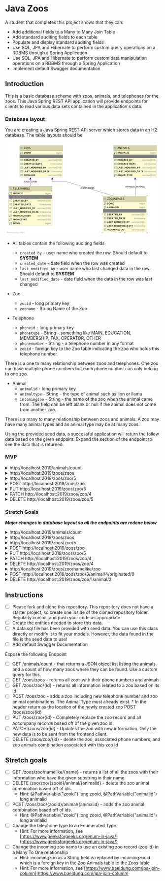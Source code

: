 # Java Zoos

A student that completes this project shows that they can:

* Add additional fields to a Many to Many Join Table
* Add standard auditing fields to each table
* Populate and display standard auditing fields
* Use SQL, JPA and Hibernate to perform custom query operations on a RDBMS through a Spring Application
* Use SQL, JPA and Hibernate to perform custom data manipulation operations on a RDBMS through a Spring Application
* Implement default Swagger documentation

## Introduction

This is a basic database scheme with zoos, animals, and telephones for the zoos. This Java Spring REST API application will provide endpoints for clients to read various data sets contained in the application's data.

### Database layout

You are creating a Java Spring REST API server which stores data in an H2 database. The table layouts should be

![Zoo Database Layout](zoodb_mvp.png)

* All tables contain the following auditing fields
  * `created_by` - user name who created the row. Should default to **SYSTEM**
  * `created_date` - date field when the row was created
  * `last_modified_by` - user name who last changed data in the row. Should default to **SYSTEM**
  * `last_modified_date` - date field when the data in the row was last changed

* Zoo
  * `zooid` - long primary key
  * `zooname` - String Name of the Zoo

* Telephone
  * `phoneid` - long primary key
  * `phonetype` - String - something like MAIN, EDUCATION, MEMBERSHIP, FAX, OPERATOR, OTHER
  * `phonenumber` - String - a telephone number in any format
  * `zooid` - foreign key to the Zoo table indicating the zoo who holds this telephone number
  
There is a one to many relationship between zoos and telephones. One zoo can have multiple phone numbers but each phone number can only belong to one zoo.

* Animal
  * `animalid` - long primary key
  * `animaltype` - String - the type of animal such as lion or llama
  * `incomingzoo` - String - the name of the zoo when the animal came from. The field can be left blank or null if the animal does not come from another zoo.

There is a many to many relationship between zoos and animals. A zoo may have many animal types and an animal type may be at many zoos.

Using the provided seed data, a successful application will return the follow data based on the given endpoint. Expand the section of the endpoint to see the data that is returned.

### MVP

<details>
<summary>http://localhost:2019/animals/count</summary>

```JSON
[
    {
        "animaltype": "bear",
        "animalid": 2,
        "countzoos": 3
    },
    {
        "animaltype": "lion",
        "animalid": 1,
        "countzoos": 3
    },
    {
        "animaltype": "llama",
        "animalid": 6,
        "countzoos": 1
    },
    {
        "animaltype": "monkey",
        "animalid": 3,
        "countzoos": 0
    },
    {
        "animaltype": "penguin",
        "animalid": 4,
        "countzoos": 0
    },
    {
        "animaltype": "tiger",
        "animalid": 5,
        "countzoos": 1
    },
    {
        "animaltype": "turtle",
        "animalid": 7,
        "countzoos": 1
    }
]
```

</details>

<details>
<summary>http://localhost:2019/zoos/zoos</summary>

```JSON
[
    {
        "zooid": 1,
        "zooname": "Gladys Porter Zoo",
        "telephones": [
            {
                "phoneid": 1,
                "phonetype": "MAIN",
                "phonenumber": "555-555-5555"
            },
            {
                "phoneid": 2,
                "phonetype": "EDUCATION",
                "phonenumber": "555-555-1234"
            },
            {
                "phoneid": 3,
                "phonetype": "MEMBERSHIP",
                "phonenumber": "555-555-4321"
            }
        ],
        "animals": [
            {
                "animal": {
                    "animalid": 1,
                    "animaltype": "lion"
                },
                "incomingzoo": "Point Defiance Zoo"
            },
            {
                "animal": {
                    "animalid": 2,
                    "animaltype": "bear"
                },
                "incomingzoo": "Point Defiance Zoo"
            }
        ]
    },
    {
        "zooid": 2,
        "zooname": "Point Defiance Zoo",
        "telephones": [],
        "animals": [
            {
                "animal": {
                    "animalid": 2,
                    "animaltype": "bear"
                },
                "incomingzoo": "Gladys Porter Zoo"
            }
        ]
    },
    {
        "zooid": 3,
        "zooname": "San Diego Zoo",
        "telephones": [
            {
                "phoneid": 5,
                "phonetype": "MAIN",
                "phonenumber": "555-123-5555"
            }
        ],
        "animals": [
            {
                "animal": {
                    "animalid": 1,
                    "animaltype": "lion"
                },
                "incomingzoo": "Gladys Porter Zoo"
            },
            {
                "animal": {
                    "animalid": 2,
                    "animaltype": "bear"
                },
                "incomingzoo": "Point Defiance Zoo"
            }
        ]
    },
    {
        "zooid": 4,
        "zooname": "San Antonio Zoo",
        "telephones": [
            {
                "phoneid": 4,
                "phonetype": "MAIN",
                "phonenumber": "123-555-5555"
            }
        ],
        "animals": []
    },
    {
        "zooid": 5,
        "zooname": "Smithsonian National Zoo",
        "telephones": [],
        "animals": [
            {
                "animal": {
                    "animalid": 7,
                    "animaltype": "turtle"
                },
                "incomingzoo": "San Diego Zoo"
            },
            {
                "animal": {
                    "animalid": 6,
                    "animaltype": "llama"
                },
                "incomingzoo": "Gladys Porter Zoo"
            },
            {
                "animal": {
                    "animalid": 5,
                    "animaltype": "tiger"
                },
                "incomingzoo": "Gladys Porter Zoo"
            },
            {
                "animal": {
                    "animalid": 1,
                    "animaltype": "lion"
                },
                "incomingzoo": "Gladys Porter Zoo"
            }
        ]
    }
]
```

</details>

<details>
<summary>http://localhost:2019/zoos/zoo/5</summary>

```JSON
{
    "zooid": 5,
    "zooname": "Smithsonian National Zoo",
    "telephones": [],
    "animals": [
        {
            "animal": {
                "animalid": 7,
                "animaltype": "turtle"
            },
            "incomingzoo": "San Diego Zoo"
        },
        {
            "animal": {
                "animalid": 6,
                "animaltype": "llama"
            },
            "incomingzoo": "Gladys Porter Zoo"
        },
        {
            "animal": {
                "animalid": 5,
                "animaltype": "tiger"
            },
            "incomingzoo": "Gladys Porter Zoo"
        },
        {
            "animal": {
                "animalid": 1,
                "animaltype": "lion"
            },
            "incomingzoo": "Gladys Porter Zoo"
        }
    ]
}
```

</details>

<details>
<summary>POST http://localhost:2019/zoos/zoo</summary>

DATA

```JSON
{
    "zooname": "Lambda Llama School Zoo",
    "telephones": [
            {
                "phonetype": "OTHER",
                "phonenumber": "555-555-5555"
            },
            {
                "phonetype": "EDUCATION",
                "phonenumber": "555-555-1234"
            }
        ],
    "animals": [
        {
            "animal": {
                "animalid": 1
            },
            "incomingzoo": "San Diego Zoo"
        },
        {
            "animal": {
                "animalid": 2
            },
            "incomingzoo": "Gladys Porter Zoo"
        },
        {
            "animal": {
                "animalid": 3,
                "animaltype": "tiger"
            }
        }
    ]
}
```

OUTPUT

```TEXT
No Body Data

Location Header: http://localhost:2019/zoos/zoo/10
Status 201 Created
```

</details>

<details>
<summary>PUT http://localhost:2019/zoos/zoo/5</summary>

DATA

```JSON
{
    "zooname": "The Best Zoo",
    "telephones": [
            {
                "phonetype": "OTHER",
                "phonenumber": "555-555-5555"
            }
        ],
    "animals": [
        {
            "animal": {
                "animalid": 3
            },
            "incomingzoo": "San Diego Zoo"
        },
        {
            "animal": {
                "animalid": 5
            },
            "incomingzoo": "Gladys Porter Zoo"
        },
        {
            "animal": {
                "animalid": 7,
                "animaltype": "tiger"
            }
        }
    ]
}
```

OUTPUT

```TEXT
No Body Text

Status OK
```

</details>

<details>
<summary>PATCH http://localhost:2019/zoos/zoo/4</summary>

DATA

```JSON
{
     "telephones": [
            {
                "phonetype": "OTHER",
                "phonenumber": "555-555-5555"
            }
        ]
}
```

OUTPUT

```TEXT
No Body Data

Status OK
```

</details>

<details>
<summary>DELETE http://localhost:2019/zoos/zoo/5</summary>

OUTPUT

```TEXT
No Body Data

Status OK
```

</details>

### Stretch Goals

***Major changes in database layout so all the endpoints are redone below***

<details>
<summary>http://localhost:2019/animals/count</summary>

```JSON
[
    {
        "animaltype": "bear",
        "animalid": 2,
        "countzoos": 3
    },
    {
        "animaltype": "lion",
        "animalid": 1,
        "countzoos": 3
    },
    {
        "animaltype": "llama",
        "animalid": 6,
        "countzoos": 1
    },
    {
        "animaltype": "monkey",
        "animalid": 3,
        "countzoos": 0
    },
    {
        "animaltype": "penguin",
        "animalid": 4,
        "countzoos": 0
    },
    {
        "animaltype": "tiger",
        "animalid": 5,
        "countzoos": 1
    },
    {
        "animaltype": "turtle",
        "animalid": 7,
        "countzoos": 1
    }
]
```

</details>

<details>
<summary>http://localhost:2019/zoos/zoos</summary>

```JSON
[
    {
        "zooid": 1,
        "zooname": "Gladys Porter Zoo",
        "telephones": [
            {
                "phoneid": 1,
                "phonetype": "MAIN",
                "phonenumber": "555-555-5555"
            },
            {
                "phoneid": 2,
                "phonetype": "EDUCATION",
                "phonenumber": "555-555-1234"
            },
            {
                "phoneid": 3,
                "phonetype": "MEMBERSHIP",
                "phonenumber": "555-555-4321"
            }
        ],
        "animals": [
            {
                "animal": {
                    "animalid": 1,
                    "animaltype": "lion"
                },
                "incomingzoo": {
                    "zooid": 2,
                    "zooname": "Point Defiance Zoo",
                    "telephones": []
                }
            },
            {
                "animal": {
                    "animalid": 2,
                    "animaltype": "bear"
                },
                "incomingzoo": {
                    "zooid": 2,
                    "zooname": "Point Defiance Zoo",
                    "telephones": []
                }
            }
        ]
    },
    {
        "zooid": 2,
        "zooname": "Point Defiance Zoo",
        "telephones": [],
        "animals": [
            {
                "animal": {
                    "animalid": 2,
                    "animaltype": "bear"
                },
                "incomingzoo": {
                    "zooid": 1,
                    "zooname": "Gladys Porter Zoo",
                    "telephones": [
                        {
                            "phoneid": 1,
                            "phonetype": "MAIN",
                            "phonenumber": "555-555-5555"
                        },
                        {
                            "phoneid": 2,
                            "phonetype": "EDUCATION",
                            "phonenumber": "555-555-1234"
                        },
                        {
                            "phoneid": 3,
                            "phonetype": "MEMBERSHIP",
                            "phonenumber": "555-555-4321"
                        }
                    ]
                }
            }
        ]
    },
    {
        "zooid": 3,
        "zooname": "San Diego Zoo",
        "telephones": [
            {
                "phoneid": 5,
                "phonetype": "MAIN",
                "phonenumber": "555-123-5555"
            }
        ],
        "animals": [
            {
                "animal": {
                    "animalid": 1,
                    "animaltype": "lion"
                },
                "incomingzoo": {
                    "zooid": 1,
                    "zooname": "Gladys Porter Zoo",
                    "telephones": [
                        {
                            "phoneid": 1,
                            "phonetype": "MAIN",
                            "phonenumber": "555-555-5555"
                        },
                        {
                            "phoneid": 2,
                            "phonetype": "EDUCATION",
                            "phonenumber": "555-555-1234"
                        },
                        {
                            "phoneid": 3,
                            "phonetype": "MEMBERSHIP",
                            "phonenumber": "555-555-4321"
                        }
                    ]
                }
            },
            {
                "animal": {
                    "animalid": 2,
                    "animaltype": "bear"
                },
                "incomingzoo": {
                    "zooid": 2,
                    "zooname": "Point Defiance Zoo",
                    "telephones": []
                }
            }
        ]
    },
    {
        "zooid": 4,
        "zooname": "San Antonio Zoo",
        "telephones": [
            {
                "phoneid": 4,
                "phonetype": "MAIN",
                "phonenumber": "123-555-5555"
            }
        ],
        "animals": []
    },
    {
        "zooid": 5,
        "zooname": "Smithsonian National Zoo",
        "telephones": [],
        "animals": [
            {
                "animal": {
                    "animalid": 7,
                    "animaltype": "turtle"
                },
                "incomingzoo": {
                    "zooid": 3,
                    "zooname": "San Diego Zoo",
                    "telephones": [
                        {
                            "phoneid": 5,
                            "phonetype": "MAIN",
                            "phonenumber": "555-123-5555"
                        }
                    ]
                }
            },
            {
                "animal": {
                    "animalid": 6,
                    "animaltype": "llama"
                },
                "incomingzoo": {
                    "zooid": 1,
                    "zooname": "Gladys Porter Zoo",
                    "telephones": [
                        {
                            "phoneid": 1,
                            "phonetype": "MAIN",
                            "phonenumber": "555-555-5555"
                        },
                        {
                            "phoneid": 2,
                            "phonetype": "EDUCATION",
                            "phonenumber": "555-555-1234"
                        },
                        {
                            "phoneid": 3,
                            "phonetype": "MEMBERSHIP",
                            "phonenumber": "555-555-4321"
                        }
                    ]
                }
            },
            {
                "animal": {
                    "animalid": 5,
                    "animaltype": "tiger"
                },
                "incomingzoo": {
                    "zooid": 1,
                    "zooname": "Gladys Porter Zoo",
                    "telephones": [
                        {
                            "phoneid": 1,
                            "phonetype": "MAIN",
                            "phonenumber": "555-555-5555"
                        },
                        {
                            "phoneid": 2,
                            "phonetype": "EDUCATION",
                            "phonenumber": "555-555-1234"
                        },
                        {
                            "phoneid": 3,
                            "phonetype": "MEMBERSHIP",
                            "phonenumber": "555-555-4321"
                        }
                    ]
                }
            },
            {
                "animal": {
                    "animalid": 1,
                    "animaltype": "lion"
                },
                "incomingzoo": {
                    "zooid": 1,
                    "zooname": "Gladys Porter Zoo",
                    "telephones": [
                        {
                            "phoneid": 1,
                            "phonetype": "MAIN",
                            "phonenumber": "555-555-5555"
                        },
                        {
                            "phoneid": 2,
                            "phonetype": "EDUCATION",
                            "phonenumber": "555-555-1234"
                        },
                        {
                            "phoneid": 3,
                            "phonetype": "MEMBERSHIP",
                            "phonenumber": "555-555-4321"
                        }
                    ]
                }
            }
        ]
    }
]
```

</details>

<details>
<summary>http://localhost:2019/zoos/zoo/5</summary>

```JSON
{
    "zooid": 3,
    "zooname": "San Diego Zoo",
    "telephones": [
        {
            "phoneid": 5,
            "phonetype": "MAIN",
            "phonenumber": "555-123-5555"
        }
    ],
    "animals": [
        {
            "animal": {
                "animalid": 1,
                "animaltype": "lion"
            },
            "incomingzoo": {
                "zooid": 1,
                "zooname": "Gladys Porter Zoo",
                "telephones": [
                    {
                        "phoneid": 1,
                        "phonetype": "MAIN",
                        "phonenumber": "555-555-5555"
                    },
                    {
                        "phoneid": 2,
                        "phonetype": "EDUCATION",
                        "phonenumber": "555-555-1234"
                    },
                    {
                        "phoneid": 3,
                        "phonetype": "MEMBERSHIP",
                        "phonenumber": "555-555-4321"
                    }
                ]
            }
        },
        {
            "animal": {
                "animalid": 2,
                "animaltype": "bear"
            },
            "incomingzoo": {
                "zooid": 2,
                "zooname": "Point Defiance Zoo",
                "telephones": []
            }
        }
    ]
}
```

</details>

<details>
<summary>POST http://localhost:2019/zoos/zoo</summary>

DATA

```JSON
{
    "zooname": "Lambda Llama School Zoo",
    "telephones": [
            {
                "phonetype": "OTHER",
                "phonenumber": "555-555-5555"
            },
            {
                "phonetype": "EDUCATION",
                "phonenumber": "555-555-1234"
            }
        ],
    "animals": [
        {
            "animal": {
                "animalid": 1
            },
            "incomingzoo": {
                "zooid" : 1
            }
        },
        {
            "animal": {
                "animalid": 2
            },
            "incomingzoo": {
                "zooid" : 5
            }
        },
        {
            "animal": {
                "animalid": 3,
                "animaltype": "tiger"
            }
        }
    ]
}
```

OUTPUT

```TEXT
No Body Data

Location Header: http://localhost:2019/zoos/zoo/10
Status 201 Created
```

</details>

<details>
<summary>PUT http://localhost:2019/zoos/zoo/5</summary>

DATA

```JSON
{
    "zooname": "The Best Zoo",
    "telephones": [
            {
                "phonetype": "OTHER",
                "phonenumber": "555-555-5555"
            }
        ],
    "animals": [
        {
            "animal": {
                "animalid": 3
            },
            "incomingzoo":  {
                "zooid" : 3
            }
        },
        {
            "animal": {
                "animalid": 5
            },
            "incomingzoo":  {
                "zooid" : 1
            }
        },
        {
            "animal": {
                "animalid": 7,
                "animaltype": "tiger"
            }
        }
    ]
}
```

OUTPUT

```TEXT
No Body Text

Status OK
```

</details>

<details>
<summary>PATCH http://localhost:2019/zoos/zoo/4</summary>

DATA

```JSON
{
    "telephones": [
            {
                "phonetype": "OTHER",
                "phonenumber": "555-555-5555"
            }
        ]
}
```

OUTPUT

```TEXT
No Body Data

Status OK
```

</details>

<details>
<summary>DELETE http://localhost:2019/zoos/zoo/4</summary>

OUTPUT

```TEXT
No Body Data

Status OK
```

</details>

<details>
<summary>http://localhost:2019/zoos/zoo/namelike/zoo</summary>

```JSON
[
    {
        "zooid": 1,
        "zooname": "Gladys Porter Zoo",
        "telephones": [
            {
                "phoneid": 1,
                "phonetype": "MAIN",
                "phonenumber": "555-555-5555"
            },
            {
                "phoneid": 2,
                "phonetype": "EDUCATION",
                "phonenumber": "555-555-1234"
            },
            {
                "phoneid": 3,
                "phonetype": "MEMBERSHIP",
                "phonenumber": "555-555-4321"
            }
        ],
        "animals": [
            {
                "animal": {
                    "animalid": 1,
                    "animaltype": "lion"
                },
                "incomingzoo": {
                    "zooid": 2,
                    "zooname": "Point Defiance Zoo",
                    "telephones": []
                }
            },
            {
                "animal": {
                    "animalid": 2,
                    "animaltype": "bear"
                },
                "incomingzoo": {
                    "zooid": 2,
                    "zooname": "Point Defiance Zoo",
                    "telephones": []
                }
            }
        ]
    },
    {
        "zooid": 2,
        "zooname": "Point Defiance Zoo",
        "telephones": [],
        "animals": [
            {
                "animal": {
                    "animalid": 2,
                    "animaltype": "bear"
                },
                "incomingzoo": {
                    "zooid": 1,
                    "zooname": "Gladys Porter Zoo",
                    "telephones": [
                        {
                            "phoneid": 1,
                            "phonetype": "MAIN",
                            "phonenumber": "555-555-5555"
                        },
                        {
                            "phoneid": 2,
                            "phonetype": "EDUCATION",
                            "phonenumber": "555-555-1234"
                        },
                        {
                            "phoneid": 3,
                            "phonetype": "MEMBERSHIP",
                            "phonenumber": "555-555-4321"
                        }
                    ]
                }
            }
        ]
    },
    {
        "zooid": 3,
        "zooname": "San Diego Zoo",
        "telephones": [
            {
                "phoneid": 5,
                "phonetype": "MAIN",
                "phonenumber": "555-123-5555"
            }
        ],
        "animals": [
            {
                "animal": {
                    "animalid": 1,
                    "animaltype": "lion"
                },
                "incomingzoo": {
                    "zooid": 1,
                    "zooname": "Gladys Porter Zoo",
                    "telephones": [
                        {
                            "phoneid": 1,
                            "phonetype": "MAIN",
                            "phonenumber": "555-555-5555"
                        },
                        {
                            "phoneid": 2,
                            "phonetype": "EDUCATION",
                            "phonenumber": "555-555-1234"
                        },
                        {
                            "phoneid": 3,
                            "phonetype": "MEMBERSHIP",
                            "phonenumber": "555-555-4321"
                        }
                    ]
                }
            },
            {
                "animal": {
                    "animalid": 2,
                    "animaltype": "bear"
                },
                "incomingzoo": {
                    "zooid": 2,
                    "zooname": "Point Defiance Zoo",
                    "telephones": []
                }
            }
        ]
    },
    {
        "zooid": 5,
        "zooname": "The Best Zoo",
        "telephones": [
            {
                "phoneid": 15,
                "phonetype": "OTHER",
                "phonenumber": "555-555-5555"
            }
        ],
        "animals": [
            {
                "animal": {
                    "animalid": 3,
                    "animaltype": "monkey"
                },
                "incomingzoo": {
                    "zooid": 3,
                    "zooname": "San Diego Zoo",
                    "telephones": [
                        {
                            "phoneid": 5,
                            "phonetype": "MAIN",
                            "phonenumber": "555-123-5555"
                        }
                    ]
                }
            },
            {
                "animal": {
                    "animalid": 5,
                    "animaltype": "tiger"
                },
                "incomingzoo": {
                    "zooid": 1,
                    "zooname": "Gladys Porter Zoo",
                    "telephones": [
                        {
                            "phoneid": 1,
                            "phonetype": "MAIN",
                            "phonenumber": "555-555-5555"
                        },
                        {
                            "phoneid": 2,
                            "phonetype": "EDUCATION",
                            "phonenumber": "555-555-1234"
                        },
                        {
                            "phoneid": 3,
                            "phonetype": "MEMBERSHIP",
                            "phonenumber": "555-555-4321"
                        }
                    ]
                }
            },
            {
                "animal": {
                    "animalid": 7,
                    "animaltype": "turtle"
                },
                "incomingzoo": null
            }
        ]
    },
    {
        "zooid": 10,
        "zooname": "Lambda Llama School Zoo",
        "telephones": [
            {
                "phoneid": 11,
                "phonetype": "OTHER",
                "phonenumber": "555-555-5555"
            },
            {
                "phoneid": 12,
                "phonetype": "EDUCATION",
                "phonenumber": "555-555-1234"
            }
        ],
        "animals": [
            {
                "animal": {
                    "animalid": 1,
                    "animaltype": "lion"
                },
                "incomingzoo": {
                    "zooid": 1,
                    "zooname": "Gladys Porter Zoo",
                    "telephones": [
                        {
                            "phoneid": 1,
                            "phonetype": "MAIN",
                            "phonenumber": "555-555-5555"
                        },
                        {
                            "phoneid": 2,
                            "phonetype": "EDUCATION",
                            "phonenumber": "555-555-1234"
                        },
                        {
                            "phoneid": 3,
                            "phonetype": "MEMBERSHIP",
                            "phonenumber": "555-555-4321"
                        }
                    ]
                }
            },
            {
                "animal": {
                    "animalid": 2,
                    "animaltype": "bear"
                },
                "incomingzoo": {
                    "zooid": 5,
                    "zooname": "The Best Zoo",
                    "telephones": [
                        {
                            "phoneid": 15,
                            "phonetype": "OTHER",
                            "phonenumber": "555-555-5555"
                        }
                    ]
                }
            },
            {
                "animal": {
                    "animalid": 3,
                    "animaltype": "monkey"
                },
                "incomingzoo": null
            }
        ]
    }
]
```

</details>

<details>
<summary>POST http://localhost:2019/zoos/zoo/3/animal/4/originated/0</summary>

OUTPUT

```TEXT
No Body Data

Status 201 Created
```

</details>

<details>
<summary>DELETE http://localhost:2019/zoos/zoo/1/animal/2</summary>

OUTPUT

```TEXT
No Body Data

Status OK
```

</details>

## Instructions

* [ ] Please fork and clone this repository. This repository does not have a starter project, so create one inside of the cloned repository folder. Regularly commit and push your code as appropriate.
* [ ] Create the entities needed to store this data.
* [ ] A data.sql file has been provided with seed data. You can use this class directly or modify it to fit your models. However, the data found in the file is the seed data to use!
* [ ] Add default Swagger Documentation

Expose the following Endpoint

* [ ] GET /animals/count -  that returns a JSON object list listing the animals and a count of how many zoos where they can be found. Use a custom query for this.
* [ ] GET /zoos/zoos - returns all zoos with their phone numbers and animals
* [ ] GET /zoos/zoo/{id} - returns all information related to a zoo based on its id
* [ ] POST /zoos/zoo - adds a zoo including new telephone number and zoo animal combinations. The Animal Type must already exist.  * In the header return as the location of the newly created zoo POST /zoos/zoo/{id}
* [ ] PUT /zoos/zoo/{id} - Completely replace the zoo record and all accompany records based off of the given zoo id.
* [ ] PATCH /zoos/zoo{id} - Updates the zoo with new information. Only the new data is to be sent from the frontend client.
* [ ] DELETE /zoos/zoo/{id} - delete the zoo, associated phone numbers, and zoo animals combination associated with this zoo id

## Stretch goals

* [ ] GET /zoos/zoo/namelike/{name} - returns a list of all the zoos with their information who have the given substring in their name
* [ ] DELETE /zoo/zoo/{zooid}/animal/{animalid} - delete the zoo animal combination based off of ids.
  * Hint: @PathVariable("zooid") long zooid, @PathVariable("animalid") long animalid
* [ ] POST /zoos/zoo/{zooid}/animal/{animalid} - adds the zoo animal combination based off of ids.
  * Hint: @PathVariable("zooid") long zooid, @PathVariable("animalid") long animalid
* [ ] Change the telephone type to an Enumerated Type.
  * Hint: For more information, see [https://www.geeksforgeeks.org/enum-in-java/](https://www.geeksforgeeks.org/enum-in-java/)
* [ ] Change the incoming zoo name to use an existing zoo record (zoo id) in a Many To One relationship
  * Hint: incomingzoo as a String field is replaced by incomingzooid which is a foreign key in the Zoo Animals table to the Zoos table
  * Hint: For more information, see [https://www.baeldung.com/jpa-join-column](https://www.baeldung.com/jpa-join-column)
